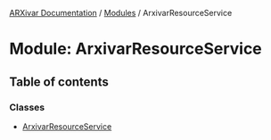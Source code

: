 [ARXivar Documentation](../README.md) / [Modules](../modules.md) / ArxivarResourceService

# Module: ArxivarResourceService

## Table of contents

### Classes

- [ArxivarResourceService](../classes/ArxivarResourceService.ArxivarResourceService.md)
